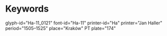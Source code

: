 # Keywords
glyph-id="Ha-11_0121"
font-id="Ha-11"
printer-id="Ha"
printer="Jan Haller"
period="1505–1525"
place="Kraków"
PT plate="174"
